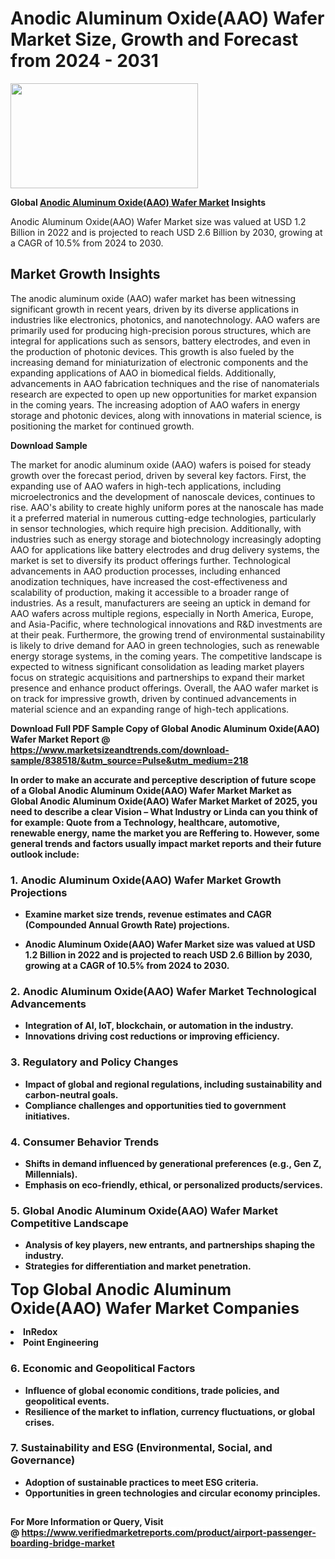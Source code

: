 <H1>Anodic Aluminum Oxide(AAO) Wafer Market Size, Growth and Forecast from 2024 - 2031</H1><img class="aligncenter size-medium wp-image-584254" src="https://thirdeyenews.in/wp-content/uploads/2024/09/Global-Market-Research-300x168.jpeg" alt="" width="300" height="168" /><p><strong>Global&nbsp;<a href="https://www.marketsizeandtrends.com/download-sample/838518/&amp;utm_source=Pulse&amp;utm_medium=218">Anodic Aluminum Oxide(AAO) Wafer Market</a> Insights</strong></p><p>Anodic Aluminum Oxide(AAO) Wafer Market size was valued at USD 1.2 Billion in 2022 and is projected to reach USD 2.6 Billion by 2030, growing at a CAGR of 10.5% from 2024 to 2030.</p><p><h2>Market Growth Insights</h2> <p>The anodic aluminum oxide (AAO) wafer market has been witnessing significant growth in recent years, driven by its diverse applications in industries like electronics, photonics, and nanotechnology. AAO wafers are primarily used for producing high-precision porous structures, which are integral for applications such as sensors, battery electrodes, and even in the production of photonic devices. This growth is also fueled by the increasing demand for miniaturization of electronic components and the expanding applications of AAO in biomedical fields. Additionally, advancements in AAO fabrication techniques and the rise of nanomaterials research are expected to open up new opportunities for market expansion in the coming years. The increasing adoption of AAO wafers in energy storage and photonic devices, along with innovations in material science, is positioning the market for continued growth. </p> <p><strong>Download Sample</strong></p> <p>The market for anodic aluminum oxide (AAO) wafers is poised for steady growth over the forecast period, driven by several key factors. First, the expanding use of AAO wafers in high-tech applications, including microelectronics and the development of nanoscale devices, continues to rise. AAO's ability to create highly uniform pores at the nanoscale has made it a preferred material in numerous cutting-edge technologies, particularly in sensor technologies, which require high precision. Additionally, with industries such as energy storage and biotechnology increasingly adopting AAO for applications like battery electrodes and drug delivery systems, the market is set to diversify its product offerings further. Technological advancements in AAO production processes, including enhanced anodization techniques, have increased the cost-effectiveness and scalability of production, making it accessible to a broader range of industries. As a result, manufacturers are seeing an uptick in demand for AAO wafers across multiple regions, especially in North America, Europe, and Asia-Pacific, where technological innovations and R&D investments are at their peak. Furthermore, the growing trend of environmental sustainability is likely to drive demand for AAO in green technologies, such as renewable energy storage systems, in the coming years. The competitive landscape is expected to witness significant consolidation as leading market players focus on strategic acquisitions and partnerships to expand their market presence and enhance product offerings. Overall, the AAO wafer market is on track for impressive growth, driven by continued advancements in material science and an expanding range of high-tech applications. <p><strong></p><p><span class=""><strong>Download Full PDF Sample Copy of Global Anodic Aluminum Oxide(AAO) Wafer Market Report</strong> @ <a href="https://www.marketsizeandtrends.com/download-sample/838518/&amp;utm_source=Pulse&amp;utm_medium=218" target="_blank">https://www.marketsizeandtrends.com/download-sample/838518/&amp;utm_source=Pulse&amp;utm_medium=218</a></span></p><p>In order to make an accurate and perceptive description of future scope of a Global&nbsp;Anodic Aluminum Oxide(AAO) Wafer Market Market as Global&nbsp;Anodic Aluminum Oxide(AAO) Wafer Market Market of 2025, you need to describe a clear Vision &ndash; What Industry or Linda can you think of for example: Quote from a Technology, healthcare, automotive, renewable energy, name the market you are Reffering to. However, some general trends and factors usually impact market reports and their future outlook include:</p><h3>1.&nbsp;<strong>Anodic Aluminum Oxide(AAO) Wafer Market Growth Projections</strong></h3><ul><li>Examine market size trends, revenue estimates and CAGR (Compounded Annual Growth Rate) projections.</li><li><p>Anodic Aluminum Oxide(AAO) Wafer Market size was valued at USD 1.2 Billion in 2022 and is projected to reach USD 2.6 Billion by 2030, growing at a CAGR of 10.5% from 2024 to 2030.</p></li></ul><h3>2.&nbsp;<strong>Anodic Aluminum Oxide(AAO) Wafer Market Technological Advancements</strong></h3><ul><li>Integration of AI, IoT, blockchain, or automation in the industry.</li><li>Innovations driving cost reductions or improving efficiency.</li></ul><h3>3.&nbsp;<strong>Regulatory and Policy Changes</strong></h3><ul><li>Impact of global and regional regulations, including sustainability and carbon-neutral goals.</li><li>Compliance challenges and opportunities tied to government initiatives.</li></ul><h3>4.&nbsp;<strong>Consumer Behavior Trends</strong></h3><ul><li>Shifts in demand influenced by generational preferences (e.g., Gen Z, Millennials).</li><li>Emphasis on eco-friendly, ethical, or personalized products/services.</li></ul><h3>5.&nbsp;<strong>Global Anodic Aluminum Oxide(AAO) Wafer Market Competitive Landscape</strong></h3><ul><li>Analysis of key players, new entrants, and partnerships shaping the industry.</li><li>Strategies for differentiation and market penetration.</li></ul><p data-pm-slice="1 1 []"><span style="color: inherit; font-family: inherit; font-size: 25px;">Top Global Anodic Aluminum Oxide(AAO) Wafer Market Companies</span></p><div class="" data-test-id=""><p><li>InRedox</li><li> Point Engineering</li></p></div><h3>6.&nbsp;<strong>Economic and Geopolitical Factors</strong></h3><ul><li>Influence of global economic conditions, trade policies, and geopolitical events.</li><li>Resilience of the market to inflation, currency fluctuations, or global crises.</li></ul><h3>7.&nbsp;<strong>Sustainability and ESG (Environmental, Social, and Governance)</strong></h3><ul><li>Adoption of sustainable practices to meet ESG criteria.</li><li>Opportunities in green technologies and circular economy principles.</li></ul><h2><strong style="font-size: 14px;">For More Information or Query, Visit @&nbsp;</strong><a style="background-color: #ffffff; font-size: 14px;" href="https://www.marketsizeandtrends.com/report/anodic-aluminum-oxide-aao-wafer-market/" target="_blank">https://www.verifiedmarketreports.com/product/airport-passenger-boarding-bridge-market</a></h2>
